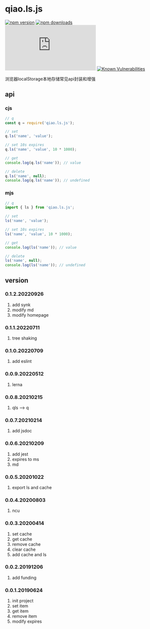 # qiao.ls.js
[![npm version](https://img.shields.io/npm/v/qiao.ls.js.svg?style=flat-square)](https://www.npmjs.org/package/qiao.ls.js)
[![npm downloads](https://img.shields.io/npm/dm/qiao.ls.js.svg?style=flat-square)](https://npm-stat.com/charts.html?package=qiao.ls.js)
![npm bundle size](https://img.shields.io/bundlephobia/minzip/qiao.ls.js)
[![Known Vulnerabilities](https://snyk.io/test/npm/qiao.ls.js/badge.svg)](https://snyk.io/test/npm/qiao.ls.js)

浏览器localStorage本地存储常见api封装和增强

## api
### cjs
```javascript
// q
const q = require('qiao.ls.js');

// set
q.ls('name', 'value');

// set 10s expires
q.ls('name', 'value', 10 * 1000);

// get
console.log(q.ls('name')); // value

// delete
q.ls('name', null);
console.log(q.ls('name')); // undefined
```

### mjs
```javascript
// q
import { ls } from 'qiao.ls.js';

// set
ls('name', 'value');

// set 10s expires
ls('name', 'value', 10 * 1000);

// get
console.log(ls('name')); // value

// delete
ls('name', null);
console.log(ls('name')); // undefined
```

## version
### 0.1.2.20220926
1. add synk
2. modify md
3. modify homepage

### 0.1.1.20220711
1. tree shaking

### 0.1.0.20220709
1. add eslint 

### 0.0.9.20220512
1. lerna

### 0.0.8.20210215
1. qls --> q

### 0.0.7.20210214
1. add jsdoc

### 0.0.6.20210209
1. add jest
2. expires to ms
3. md

### 0.0.5.20201022
1. export ls and cache

### 0.0.4.20200803
1. ncu

### 0.0.3.20200414
1. set cache
2. get cache
3. remove cache
4. clear cache
5. add cache and ls

### 0.0.2.20191206
1. add funding

### 0.0.1.20190624
1. init project
2. set item
3. get item
4. remove item
5. modify expires
